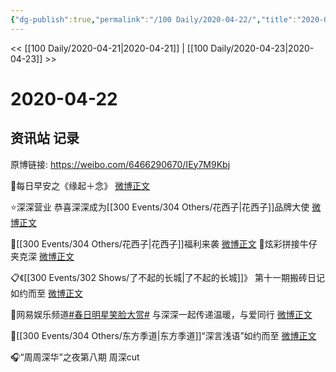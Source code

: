 ```yaml
---
{"dg-publish":true,"permalink":"/100 Daily/2020-04-22/","title":"2020-04-22","created":"2023-04-03T18:23:33.021+08:00","updated":"2023-04-03T18:24:20.180+08:00"}
---
```



<< [[100 Daily/2020-04-21\|2020-04-21]] | [[100 Daily/2020-04-23\|2020-04-23]] >>

# 2020-04-22

## 资讯站 记录

原博链接: https://weibo.com/6466290670/IEy7M9Kbj

🌄每日早安之《缘起＋念》
[微博正文](https://m.weibo.cn/6466290670/4496420327511728)

⭐深深营业 恭喜深深成为[[300 Events/304 Others/花西子\|花西子]]品牌大使
[微博正文](https://m.weibo.cn/6466290670/4496454079220384)

🎉[[300 Events/304 Others/花西子\|花西子]]福利来袭
[微博正文](https://m.weibo.cn/6466290670/4496471044538670)
🧥炫彩拼接牛仔夹克深
[微博正文](https://m.weibo.cn/6466290670/4496517132320876)

📋《[[300 Events/302 Shows/了不起的长城\|了不起的长城]]》
第十一期搬砖日记如约而至
[微博正文](https://m.weibo.cn/6466290670/4496490107832490)

🌸网易娱乐频道[#春日明星笑脸大赏#](https://s.weibo.com/weibo?q=%23%E6%98%A5%E6%97%A5%E6%98%8E%E6%98%9F%E7%AC%91%E8%84%B8%E5%A4%A7%E8%B5%8F%23)
与深深一起传递温暖，与爱同行
[微博正文](https://m.weibo.cn/6466290670/4496566993625472)

🍓[[300 Events/304 Others/东方季道\|东方季道]]“深言浅语”如约而至
[微博正文](https://m.weibo.cn/6466290670/4496666168223437)

🎧“周周深华”之夜第八期 周深cut
[](https://m.weibo.cn/6466290670/4496673805917859)
